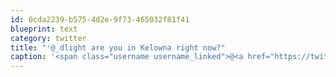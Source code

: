 ```yaml
---
id: 0cda2239-b575-4d2e-9f73-465032f81f41
blueprint: text
category: twitter
title: "'@_dlight are you in Kelowna right now?"
caption: '<span class="username username_linked">@<a href="https://twitter.com/_dlight" title="Битюцкий Корнилий">_dlight</a></span> are you in Kelowna right now?'
---
```

